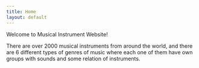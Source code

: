 ```yaml
---
title: Home
layout: default
---
```

<p>Welcome to Musical Instrument Website<span>&#x21;</span></p>

<p>There are over 2000 musical instruments from around the world, and there are 6 different types of genres of music where each one of them have own groups with sounds and some relation of instruments.</p>
